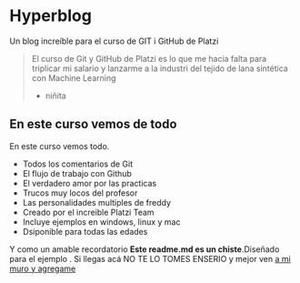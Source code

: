 # Hyperblog
Un blog increíble para el curso de GIT i GitHub de Platzi
> El curso de Git y GitHub de Platzi es lo que me hacia falta para triplicar mi salario y lanzarme a la industri del tejido de lana sintética con Machine Learning
> - niñita
## En este curso vemos de todo
En este curso vemos todo.
- Todos los comentarios de Git
- El flujo de trabajo con Github
- El verdadero amor por las practicas
- Trucos muy locos del profesor
- Las personalidades multiples de freddy
- Creado por el increible Platzi Team
- Incluye ejemplos en windows, linux y mac
- Dsiponible para todas las edades


Y como un amable recordatorio **Este readme.md  es un chiste**.Diseñado para el ejemplo . Si llegas acá NO TE LO TOMES ENSERIO y mejor ven [a mi muro y agregame](http://https://www.facebook.com/danielito.lagunas "a mi muro y agregame")